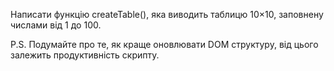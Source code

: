 Написати функцію createTable(), яка виводить таблицю 10×10, заповнену числами від 1 до 100.

P.S. Подумайте про те, як краще оновлювати DOM структуру, від цього залежить продуктивність скрипту.